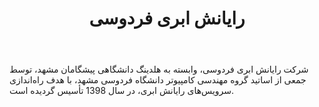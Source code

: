 ﻿---
layout: post
title: رایانش ابری فردوسی
name_en: ferdowsi-cloud
company_slug: ferdowsi-cloud
logo: 
cover: 
company_count:
founded:
location: ""
total_review: 
total_interview: 
salary_avg: 
salary_min: 
salary_max: 
rate: 
view_count: 
industry: کامپیوتر، فناوری اطلاعات و اینترنت
city: خراسان رضوی، مشهد
size_en: VS
size: 11-50 نفر
site: https://ferdowsi.cloud/
---

شرکت رایانش ابری فردوسی، وابسته به هلدینگ دانشگاهی پیشگامان مشهد، توسط جمعی از اساتید گروه مهندسی کامپیوتر دانشگاه فردوسی مشهد، با هدف راه‌اندازی سرویس‌های رایانش ابری، در سال 1398 تأسیس گردیده است.
